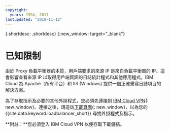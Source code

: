 ```yaml
---
copyright:
  years: 1994, 2017
lastupdated: "2018-11-12"
---
```


{:shortdesc: .shortdesc}
{:new_window: target="_blank"}

# 已知限制

由於 Proxy 負載平衡器的本質，用戶端要求的來源 IP 是來自負載平衡器的 IP。這會影響查看來源 IP 以取得用戶端資訊的日誌統計程式和其他應用程式。IBM Cloud 為 Apache（所有平台）和 IIS (Windows) 提供一個正確重寫日誌項目的解決方案。

為了存取指示及必要的其他外掛程式，您必須先連接到 [IBM Cloud VPN](/docs/infrastructure/iaas-vpn/getting-started.html){: new_window}。連接之後，請造訪[下載頁面](http://downloads.softlayer.local/loadbalancer/){: new_window}，以為您的 {{site.data.keyword.loadbalancer_short}} 尋找外掛程式及指示。

**附註：**您必須登入 IBM Cloud VPN 以便存取下載鏈結。
